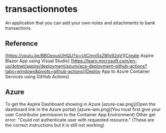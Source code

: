 # transactionnotes

An application that you can add your own notes and attachments to bank transactions.

## Reference

[https://youtu.be/BBGeousUHQU?si=UtCmni5sZBfo92qV](Create Aspire Blazor App using Visual Studio)
[https://learn.microsoft.com/en-us/dotnet/aspire/deployment/azure/aca-deployment-github-actions?tabs=windows&pivots=github-actions](Deploy App to Azure Container Services using GitHub Actions)

## Azure
To get the Aspire Dashboard showing in Azure
[azure-cae.png](Open the dashboard link in the Azure portal)
[azure-iam.png](You must first give your user Contributor permission to the Container App Environment) Other get error: "Could not authenticate user with requested resource."
(These are the correct instructions but it is still not working)